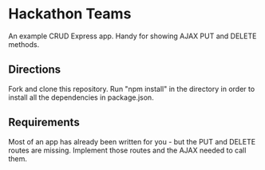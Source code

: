 # Hackathon Teams

An example CRUD Express app. Handy for showing AJAX PUT and DELETE methods.

## Directions

Fork and clone this repository. Run "npm install" in the directory 
in order to install all the dependencies in package.json.

## Requirements

Most of an app has already been written for you - but the PUT and 
DELETE routes are missing. Implement those routes and the AJAX needed 
to call them.
